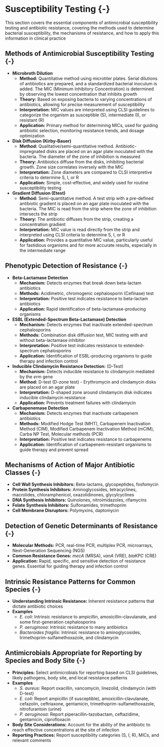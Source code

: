 #  Susceptibility Testing {-}

This section covers the essential components of antimicrobial susceptibility testing and antibiotic resistance, covering the methods used to determine bacterial susceptibility, the mechanisms of resistance, and how to apply this information in clinical practice

##  **Methods of Antimicrobial Susceptibility Testing** {-}

*   **Microbroth Dilution**
    *   **Method:** Quantitative method using microtiter plates. Serial dilutions of antibiotics are prepared, and a standardized bacterial inoculum is added. The MIC (Minimum Inhibitory Concentration) is determined by observing the lowest concentration that inhibits growth
    *   **Theory:** Based on exposing bacteria to varying concentrations of antibiotics, allowing for precise measurement of susceptibility
    *   **Interpretation:** MIC values are interpreted using CLSI guidelines to categorize the organism as susceptible (S), intermediate (I), or resistant (R)
    *   **Application:** Primary method for determining MICs, used for guiding antibiotic selection, monitoring resistance trends, and dosage optimization
*   **Disk Diffusion (Kirby-Bauer)**
    *   **Method:** Qualitative/semi-quantitative method. Antibiotic-impregnated disks are placed on an agar plate inoculated with the bacteria. The diameter of the zone of inhibition is measured
    *   **Theory:** Antibiotics diffuse from the disks, inhibiting bacterial growth. Zone size correlates inversely with the MIC
    *   **Interpretation:** Zone diameters are compared to CLSI interpretive criteria to determine S, I, or R
    *   **Application:** Simple, cost-effective, and widely used for routine susceptibility testing
*   **Gradient Diffusion (Etest)**
    *   **Method:** Semi-quantitative method. A test strip with a pre-defined antibiotic gradient is placed on an agar plate inoculated with the bacteria. The MIC is read from the strip where the zone of inhibition intersects the strip
    *   **Theory:** The antibiotic diffuses from the strip, creating a concentration gradient
    *   **Interpretation:** MIC value is read directly from the strip and interpreted using CLSI criteria to determine S, I, or R
    *   **Application:** Provides a quantitative MIC value, particularly useful for fastidious organisms and for more accurate results, especially in the intermediate range

##  **Phenotypic Detection of Resistance** {-}

*   **Beta-Lactamase Detection**
    *   **Mechanism:** Detects enzymes that break down beta-lactam antibiotics
    *   **Methods:** Acidimetric, chromogenic cephalosporin (Cefinase) test
    *   **Interpretation:** Positive test indicates resistance to beta-lactam antibiotics
    *   **Application:** Rapid identification of beta-lactamase-producing organisms
*   **ESBL (Extended-Spectrum Beta-Lactamase) Detection**
    *   **Mechanism:** Detects enzymes that inactivate extended-spectrum cephalosporins
    *   **Methods:** Combination disk diffusion test, MIC testing with and without beta-lactamase inhibitor
    *   **Interpretation:** Positive test indicates resistance to extended-spectrum cephalosporins
    *   **Application:** Identification of ESBL-producing organisms to guide therapy and infection control
*   **Inducible Clindamycin Resistance Detection:** (D-Test)
    *   **Mechanism:** Detects inducible resistance to clindamycin mediated by the *erm* gene
    *   **Method:** D-test (D-zone test) - Erythromycin and clindamycin disks are placed on an agar plate
    *   **Interpretation:** D-shaped zone around clindamycin disk indicates inducible clindamycin resistance
    *   **Application:** Prevents treatment failures with clindamycin
*   **Carbapenemase Detection**
    *   **Mechanism:** Detects enzymes that inactivate carbapenem antibiotics
    *   **Methods:** Modified Hodge Test (MHT), Carbapenem Inactivation Method (CIM), Modified Carbapenem Inactivation Method (mCIM), Carba NP Test, Molecular methods (PCR)
    *   **Interpretation:** Positive test indicates resistance to carbapenems
    *   **Application:** Identification of carbapenem-resistant organisms to guide therapy and prevent spread

##  **Mechanisms of Action of Major Antibiotic Classes** {-}

*   **Cell Wall Synthesis Inhibitors:** Beta-lactams, glycopeptides, fosfomycin
*   **Protein Synthesis Inhibitors:** Aminoglycosides, tetracyclines, macrolides, chloramphenicol, oxazolidinones, glycylcyclines
*   **DNA Synthesis Inhibitors:** Quinolones, nitroimidazoles, rifamycins
*   **Folate Synthesis Inhibitors:** Sulfonamides, trimethoprim
*   **Cell Membrane Disruptors:** Polymyxins, daptomycin

##  **Detection of Genetic Determinants of Resistance** {-}

*   **Molecular Methods:** PCR, real-time PCR, multiplex PCR, microarrays, Next-Generation Sequencing (NGS)
*   **Common Resistance Genes:** *mecA* (MRSA), *vanA* (VRE), *blaKPC* (CRE)
*   **Application:** Rapid, specific, and sensitive detection of resistance genes. Essential for guiding therapy and infection control

##  **Intrinsic Resistance Patterns for Common Species** {-}

*   **Understanding Intrinsic Resistance:** Inherent resistance patterns that dictate antibiotic choices
*   **Examples**
    *   *E. coli*: Intrinsic resistance to ampicillin, amoxicillin-clavulanate, and some first-generation cephalosporins
    *   *P. aeruginosa*: Intrinsic resistance to many antibiotics
    *   *Bacteroides fragilis*: Intrinsic resistance to aminoglycosides, trimethoprim-sulfamethoxazole, and clindamycin

##  **Antimicrobials Appropriate for Reporting by Species and Body Site** {-}

*   **Principles:** Select antimicrobials for reporting based on CLSI guidelines, likely pathogens, body site, and local resistance patterns
*   **Examples**
    *   *S. aureus*: Report oxacillin, vancomycin, linezolid, clindamycin (with D-test)
    *   *E. coli*: Report ampicillin (if susceptible), amoxicillin-clavulanate, cefazolin, ceftriaxone, gentamicin, trimethoprim-sulfamethoxazole, nitrofurantoin (urine)
    *   *P. aeruginosa*: Report piperacillin-tazobactam, ceftazidime, gentamicin, ciprofloxacin
*   **Body Site Considerations:** Account for the ability of the antibiotic to reach effective concentrations at the site of infection
*   **Reporting Practices:** Report susceptibility categories (S, I, R), MICs, and relevant comments
